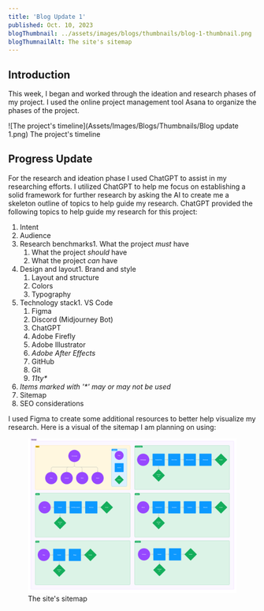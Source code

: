 ```yaml
---
title: 'Blog Update 1'
published: Oct. 10, 2023
blogThumbnail: ../assets/images/blogs/thumbnails/blog-1-thumbnail.png
blogThumnailAlt: The site's sitemap
---
```


<section class="sectionWrapper">

## Introduction

This week, I began and worked through the ideation and research phases of my project. I used the online project management tool Asana to organize the phases of the project.

![The project's timeline](Assets/Images/Blogs/Thumbnails/Blog update 1.png) The project's timeline

</section>
<section class="sectionWrapper">

## Progress Update

For the research and ideation phase I used ChatGPT to assist in my researching efforts. I utilized ChatGPT to help me focus on establishing a solid framework for further research by asking the AI to create me a skeleton outline of topics to help guide my research. ChatGPT provided the following topics to help guide my research for this project:

1.  Intent
2.  Audience
3.  Research benchmarks1.  What the project _must_ have
    1.  What the project _should_ have
    2.  What the project _can_ have
4.  Design and layout1.  Brand and style
    1.  Layout and structure
    2.  Colors
    3.  Typography
5.  Technology stack1.  VS Code
    1.  Figma
    2.  Discord (Midjourney Bot)
    3.  ChatGPT
    4.  Adobe Firefly
    5.  Adobe Illustrator
    6.  _Adobe After Effects_
    7.  GitHub
    8.  Git
    9.   _11ty\*_
6.  _Items marked with '\*' may or may not be used_
7.  Sitemap
8.  SEO considerations

I used Figma to create some additional resources to better help visualize my research. Here is a visual of the sitemap I am planning on using:

<figure class="articleFigure" id="articleFigure-1"><img class="-img-shadow-rg" src="../assets/images/blogs/blog-1/Sitemap.png" alt="The site's sitemap">
<label class="-sm-em" for="articleFigure-1">The site's sitemap</label>
</figure>

</section>